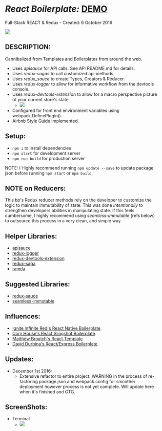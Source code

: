 # _React Boilerplate:_ [DEMO](https://trex-rbp.herokuapp.com/)
Full-Stack REACT & Redux - Created: 6 October 2016
<!-- ### Deployed on Heroku [here](https://itiner-ez.herokuapp.com/). -->
<img src="http://imgur.com/dTXjfrU.png" />


## DESCRIPTION:
Cannibalized from Templates and Boilerplates from around the web.
  * Uses _apisauce_ for API calls. See API README.md for details.
  * Uses _redux-sagas_ to call customized api methods.
  * Uses _redux_sauce_ to create Types, Creators & Reducer.
  * Uses _redux-logger_ to allow for informative workflow from the devtools console.  
  * Uses _redux-devtools-extension_ to allow for a macro perspective picture of your current store's state.
    - <img src="http://i.imgur.com/GD4VCkW.png" />
  * Configured for front end environment variables using webpack.DefinePlugin().
  * Airbnb Style Guide implemented.

## Setup:
  - `npm i` to install dependencies
  - `npm start` for development server
  - `npm run build` for production server

  NOTE: I Highly recommend running `npm update --save` to update package json before running `npm start` or `npm build`.

## NOTE on Reducers:
 This bp's Redux reducer methods rely on the developer to customize the logic to maintain immutability of state. This was done _intentionally_ to strengthen developers abilities in manipulating state.  If this feels cumbersome, I highly recommend using _seamless-immutable_ (refs below) to outsource this process in a very clean, and simple way.

## Helper Libraries:
* [apisauce](https://github.com/skellock/apisauce)
* [redux-logger](https://github.com/evgenyrodionov/redux-logger)
* [redux-devtools-extension](https://github.com/zalmoxisus/redux-devtools-extension)
* [redux-saga](https://github.com/yelouafi/redux-saga)
* [ramda](https://github.com/ramda)

## Suggested Libraries:
* [redux-sauce](https://github.com/skellock/reduxsauce)
* [seamless-immutable](https://github.com/rtfeldman/seamless-immutable)

## Influences:
* [Ignite Infinite Red's React Native Boilerplate](https://github.com/infinitered/ignite).
* [Cory House's React Slingshot Boilerplate](https://github.com/coryhouse/react-slingshot).
* [Matthew Broatch's React Template](https://github.com/mnbroatch/react-template).
* [David Durbina's React/Express Boilerplate](https://github.com/WindUpDurb/React-Express-Boilerplate).

## Updates:
* December 1st 2016:
  - Extensive refactor to entire project.  WARNING in the process of re-factoring package.json and webpack.config for smoother deployment however process is not yet complete.  Will update here when it's finished and GTG.

## ScreenShots:
* Terminal
  - <img src="http://i.imgur.com/RjJ7yfA.png" />
